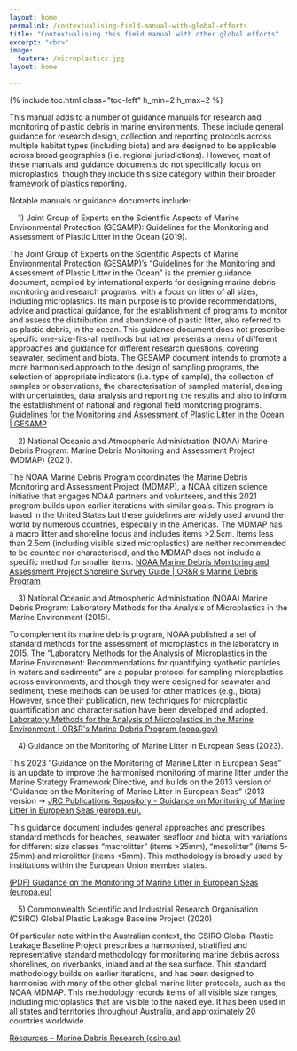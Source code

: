 ```yaml
---
layout: home
permalink: /contextualising-field-manual-with-global-efforts
title: "Contextualising this field manual with other global efforts"
excerpt: "<br>"
image:
  feature: /microplastics.jpg
layout: home

---
```

{% include toc.html class="toc-left" h_min=2 h_max=2 %}

This manual adds to a number of guidance manuals for research and monitoring of plastic debris in marine environments. These include general guidance for research design, collection and reporting protocols across multiple habitat types (including biota) and are designed to be applicable across broad geographies (i.e. regional jurisdictions). However, most of these manuals and guidance documents do not specifically focus on microplastics, though they include this size category within their broader framework of plastics reporting. 

 

Notable manuals or guidance documents include:

&nbsp;&nbsp;&nbsp;&nbsp;1)    Joint Group of Experts on the Scientific Aspects of Marine Environmental Protection (GESAMP): Guidelines for the Monitoring and Assessment of Plastic Litter in the Ocean (2019).


The Joint Group of Experts on the Scientific Aspects of Marine Environmental Protection (GESAMP)’s “Guidelines for the Monitoring and Assessment of Plastic Litter in the Ocean” is the premier guidance document, compiled by international experts for designing marine debris monitoring and research programs, with a focus on litter of all sizes, including microplastics. Its main purpose is to provide recommendations, advice and practical guidance, for the establishment of programs to monitor and assess the distribution and abundance of plastic litter, also referred to as plastic debris, in the ocean. This guidance document does not prescribe specific one-size-fits-all methods but rather presents a menu of different approaches and guidance for different research questions, covering seawater, sediment and biota. The GESAMP document intends to promote a more harmonised approach to the design of sampling programs, the selection of appropriate indicators (i.e. type of sample), the collection of samples or observations, the characterisation of sampled material, dealing with uncertainties, data analysis and reporting the results and also to inform the establishment of national and regional field monitoring programs. [Guidelines for the Monitoring and Assessment of Plastic Litter in the Ocean &#124; GESAMP](http://www.gesamp.org/publications/guidelines-for-the-monitoring-and-assessment-of-plastic-litter-in-the-ocean)

 


&nbsp;&nbsp;&nbsp;&nbsp;2)    National Oceanic and Atmospheric Administration (NOAA) Marine Debris Program: Marine Debris Monitoring and Assessment Project (MDMAP) (2021).


     

The NOAA Marine Debris Program coordinates the Marine Debris Monitoring and Assessment Project (MDMAP), a NOAA citizen science initiative that engages NOAA partners and volunteers, and this 2021 program builds upon earlier iterations with similar goals. This program is based in the United States but these guidelines are widely used around the world by numerous countries, especially in the Americas. The MDMAP has a macro litter and shoreline focus and includes items >2.5cm. Items less than 2.5cm (including visible sized microplastics) are neither recommended to be counted nor characterised, and the MDMAP does not include a specific method for smaller items. [NOAA Marine Debris Monitoring and Assessment Project Shoreline Survey Guide | OR&R's Marine Debris Program](https://marinedebris.noaa.gov/protocol/noaa-marine-debris-monitoring-and-assessment-project-shoreline-survey-guide)

 


&nbsp;&nbsp;&nbsp;&nbsp;3)     National Oceanic and Atmospheric Administration (NOAA) Marine Debris Program: Laboratory Methods for the Analysis of Microplastics in the Marine Environment (2015).

 

To complement its marine debris program, NOAA published a set of standard methods for the assessment of microplastics in the laboratory in 2015. The “Laboratory Methods for the Analysis of Microplastics in the Marine Environment: Recommendations for quantifying synthetic particles in waters and sediments” are a popular protocol for sampling microplastics across environments, and though they were designed for seawater and sediment, these methods can be used for other matrices (e.g., biota). However, since their publication, new techniques for microplastic quantification and characterisation have been developed and adopted. [Laboratory Methods for the Analysis of Microplastics in the Marine Environment | OR&R's Marine Debris Program (noaa.gov)](https://marinedebris.noaa.gov/technical-memorandum/laboratory-methods-analysis-microplastics-marine-environment)

<span style="text-decoration:underline;"> </span>


&nbsp;&nbsp;&nbsp;&nbsp;4)    Guidance on the Monitoring of Marine Litter in European Seas (2023).


     

This 2023 “Guidance on the Monitoring of Marine Litter in European Seas” is an update to improve the harmonised monitoring of marine litter under the Marine Strategy Framework Directive, and builds on the 2013 version of “Guidance on the Monitoring of Marine Litter in European Seas” (2013 version -> [JRC Publications Repository - Guidance on Monitoring of Marine Litter in European Seas (europa.eu). ](https://publications.jrc.ec.europa.eu/repository/handle/JRC83985)

This guidance document includes general approaches and prescribes standard methods for beaches, seawater, seafloor and biota, with variations for different size classes “macrolitter” (items >25mm), “mesolitter” (items 5-25mm) and microlitter (items &lt;5mm). This methodology is broadly used by institutions within the European Union member states. 

[(PDF) Guidance on the Monitoring of Marine Litter in European Seas (europa.eu)](https://op.europa.eu/en/publication-detail/-/publication/43d9f818-9a30-11ee-b164-01aa75ed71a1/language-en)

 


&nbsp;&nbsp;&nbsp;&nbsp;5)    Commonwealth Scientific and Industrial Research Organisation (CSIRO) Global Plastic Leakage Baseline Project (2020)

 

Of particular note within the Australian context, the CSIRO Global Plastic Leakage Baseline Project prescribes a harmonised, stratified and representative standard methodology for monitoring marine debris across shorelines, on riverbanks, inland and at the sea surface. This standard methodology builds on earlier iterations, and has been designed to harmonise with many of the other global marine litter protocols, such as the NOAA MDMAP. This methodology records items of all visible size ranges, including microplastics that are visible to the naked eye. It has been used in all states and territories throughout Australia, and approximately 20 countries worldwide.

[Resources – Marine Debris Research (csiro.au)](https://research.csiro.au/marinedebris/resources/)
